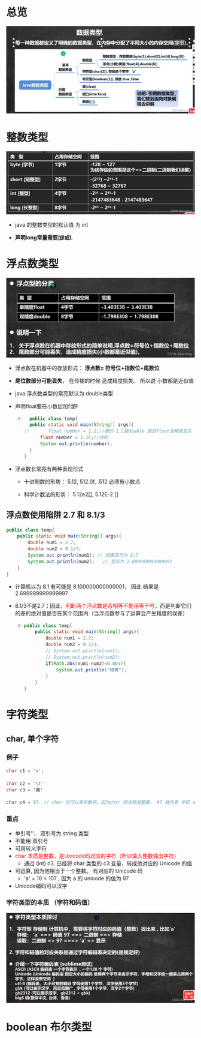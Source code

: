 # 总览

![](../Image/0039_01_数据类型总览.png)

# 整数类型

![](../Image/0040_01_整数类型.png)

- java 的整数类型的默认值 为 int 

- **声明long常量需要加l或L**

# 浮点数类型

![](../Image/0044_01_浮点数类型.png)

- 浮点数在机器中的存放形式： **浮点数= 符号位+指数位+尾数位**

- **尾位数部分可能丢失**， 在传输的时候 造成精度损失。 所以说 小数都是近似值

- java 浮点数类型的常亮默认为 double类型 

- 声明float要在小数后加f或F
  
  - ```java
      public class temp{
      public static void main(String[] args){
    //       float number = 1.1;//错的 1.1是double 放进float会精度丢失
          float number = 1.1F;//对的
          System.out.println(number);
      }
    }
    ```

- 浮点数长常亮有两种表现形式 
  
  - 十进制数的形势： 5.12, 512.0f, .512 必须有小数点
  
  - 科学计数法的形势： 5.12e2[], 5.12E-2 []

## 浮点数使用陷阱 2.7 和 8.1/3

```java
public class temp{
    public static void main(String[] args){
        double num1 = 2.7;
        double num2 = 8.1/3;  
        System.out.println(num1); // 结果显示为 2.7
        System.out.println(num2);   // 显示为 2.699999999999997
    }
}
```

- 计算机以为  8.1  有可能是 8.100000000000001， 因此 结果是 2.699999999999997

- 8.1/3不是2.7；因此，<font color =red>判断两个浮点数是否相等不能用等于号</font>，而是判断它们的差的绝对值是否在某个范围内（当浮点数参与了运算会产生精度的误差）
  
  - ```java
    public class temp{
        public static void main(String[] args){
            double num1 = 2.7;
            double num2 = 8.1/3;
            // System.out.println(num1);
            // System.out.println(num2);
            if(Math.abs(num1-num2)<0.001){
                System.out.println("相等");
            }
        }
    }
    ```

# 字符类型

## char, 单个字符

### 例子

```java
char c1 = 'a';

char c2 = '\t'
char c3 = '我'

char c4 = 97. // char 也可以来存数字。因为char 的本质是整数。 97 就代表 字符 a
```

### 重点

- 单引号’’， 双引号为 string 类型
- 不能用 双引号
- 可用转义字符
- <font color =red>char 本质是整数，是Unicode码对应的字符（所以输入整数输出字符） </font>
  - 通过 (int) c3, 已经将 char 类型的 c3 变量，转成他对应的 Unicode 的值
- 可运算, 因为他相当于一个整数。 有对应的 Unicode 码
  - 'a' + 10  =  107 , 因为 a 的 unicode 的值为 97 
- Unicode编码可以汉字

### 字符类型的本质 （字符和码值）

![](../Image/0047_01_char和Unicode码.png)

# boolean 布尔类型



